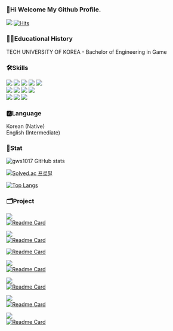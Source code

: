 ### 👋Hi Welcome My Github Profile.

<a href="https://superb-vase-003.notion.site/026abd8fbdf74a6aabbbc88d4bea0cf5?pvs=4" target="_blank"><img src="https://img.shields.io/badge/NotionPortfolio-black?style=plastic&logo=notion&logoColor=#000000"/></a>
[![Hits](https://hits.seeyoufarm.com/api/count/incr/badge.svg?url=https%3A%2F%2Fgithub.com%2Fgws1017&count_bg=%2379C83D&title_bg=%23555555&icon=&icon_color=%23E7E7E7&title=Github&edge_flat=false)](https://github.com/gws1017)

### 👨‍🎓Educational History 
TECH UNIVERSITY OF KOREA - Bachelor of Engineering in Game

### 🛠️Skills

<img src="https://img.shields.io/badge/C-A8B9CC?style=plastic&logo=c&logoColor=white"/> <img src="https://img.shields.io/badge/C++-00599C?style=plastic&logo=cplusplus&logoColor=white"/>
<img src="https://img.shields.io/badge/Unreal Engine 4/5-white?style=plastic&logo=unrealengine&logoColor=0E1128"/> <img src="https://img.shields.io/badge/DirectX 12-green?style=plastic&logo=directx&logoColor=green"/> <img src="https://img.shields.io/badge/Git-F05032?style=plastic&logo=git&logoColor=white"/> \
<img src="https://img.shields.io/badge/OpenGL-5586A4?style=plastic&logo=opengl&logoColor=white"/> <img src="https://img.shields.io/badge/Windows API-0078D6?style=plastic&logo=windows&logoColor=white"/> <img src="https://img.shields.io/badge/Java-FFFFFF?style=plastic&logo=openjdk&logoColor=black"/> <img src="https://img.shields.io/badge/Android-3DDC84?style=plastic&logo=Android&logoColor=white"/> \
<img src="https://img.shields.io/badge/Python-3776AB?style=plastic&logo=Python&logoColor=white"/> <img src="https://img.shields.io/badge/Lua-2C2D72?style=plastic&logo=Lua&logoColor=white"/>
<img src="https://img.shields.io/badge/Unity-FFFFFF?style=plastic&logo=unity&logoColor=black">



### 🅰️Language
 Korean (Native) \
 English (Intermediate)

### 📝Stat
![gws1017 GitHub stats](https://github-readme-stats.vercel.app/api?username=gws1017&show_icons=true&theme=transparent)

[![Solved.ac
프로필](http://mazassumnida.wtf/api/v2/generate_badge?boj=gws1017)](https://solved.ac/gws1017)

[![Top Langs](https://github-readme-stats.vercel.app/api/top-langs/?username=gws1017&layout=compact)](https://github.com/gws1017/github-readme-stats)

### 🗂️Project

<img src="https://img.shields.io/badge/DirectX 12-green?style=plastic&logo=directx&logoColor=green"/> \
[![Readme Card](https://github-readme-stats.vercel.app/api/pin/?username=gws1017&repo=Revive)](https://github.com/gws1017/Revive)

<img src="https://img.shields.io/badge/Unreal Engine-white?style=plastic&logo=unrealengine&logoColor=0E1128"/> \
[![Readme Card](https://github-readme-stats.vercel.app/api/pin/?username=gws1017&repo=UE_ARPG)](https://github.com/gws1017/UE_ARPG)

[![Readme Card](https://github-readme-stats.vercel.app/api/pin/?username=gws1017&repo=Runner)](https://github.com/gws1017/Runner)

<img src="https://img.shields.io/badge/Unity-FFFFFF?style=plastic&logo=unity&logoColor=black"> \
[![Readme Card](https://github-readme-stats.vercel.app/api/pin/?username=gws1017&repo=Unity_AdventureGame)](https://github.com/gws1017/Unity_AdventureGame)

<img src="https://img.shields.io/badge/OpenGL-5586A4?style=plastic&logo=opengl&logoColor=white"/> \
[![Readme Card](https://github-readme-stats.vercel.app/api/pin/?username=gws1017&repo=Open_GL-TermProject)](https://github.com/gws1017/Open_GL-TermProject)

<img src="https://img.shields.io/badge/Java-FFFFFF?style=plastic&logo=openjdk&logoColor=black"/> \
[![Readme Card](https://github-readme-stats.vercel.app/api/pin/?username=gws1017&repo=JumpMan)](https://github.com/gws1017/JumpMan)

<img src="https://img.shields.io/badge/Windows API-0078D6?style=plastic&logo=windows&logoColor=white"/> \
[![Readme Card](https://github-readme-stats.vercel.app/api/pin/?username=gws1017&repo=JustJump)](https://github.com/gws1017/JustJump)


